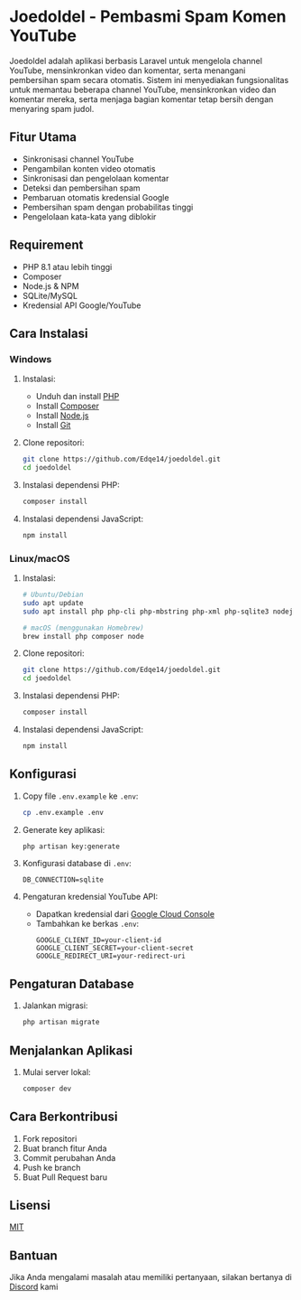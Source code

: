 # Joedoldel - Pembasmi Spam Komen YouTube

Joedoldel adalah aplikasi berbasis Laravel untuk mengelola channel YouTube, mensinkronkan video dan komentar, serta menangani pembersihan spam secara otomatis. Sistem ini menyediakan fungsionalitas untuk memantau beberapa channel YouTube, mensinkronkan video dan komentar mereka, serta menjaga bagian komentar tetap bersih dengan menyaring spam judol.

## Fitur Utama

- Sinkronisasi channel YouTube
- Pengambilan konten video otomatis
- Sinkronisasi dan pengelolaan komentar
- Deteksi dan pembersihan spam
- Pembaruan otomatis kredensial Google
- Pembersihan spam dengan probabilitas tinggi
- Pengelolaan kata-kata yang diblokir

## Requirement

- PHP 8.1 atau lebih tinggi
- Composer
- Node.js & NPM
- SQLite/MySQL
- Kredensial API Google/YouTube

## Cara Instalasi

### Windows

1. Instalasi:

   - Unduh dan install [PHP](https://windows.php.net/download/)
   - Install [Composer](https://getcomposer.org/download/)
   - Install [Node.js](https://nodejs.org/)
   - Install [Git](https://git-scm.com/download/windows)

2. Clone repositori:

   ```bash
   git clone https://github.com/Edqe14/joedoldel.git
   cd joedoldel
   ```

3. Instalasi dependensi PHP:

   ```bash
   composer install
   ```

4. Instalasi dependensi JavaScript:
   ```bash
   npm install
   ```

### Linux/macOS

1. Instalasi:

   ```bash
   # Ubuntu/Debian
   sudo apt update
   sudo apt install php php-cli php-mbstring php-xml php-sqlite3 nodejs npm

   # macOS (menggunakan Homebrew)
   brew install php composer node
   ```

2. Clone repositori:

   ```bash
   git clone https://github.com/Edqe14/joedoldel.git
   cd joedoldel
   ```

3. Instalasi dependensi PHP:

   ```bash
   composer install
   ```

4. Instalasi dependensi JavaScript:
   ```bash
   npm install
   ```

## Konfigurasi

1. Copy file `.env.example` ke `.env`:

   ```bash
   cp .env.example .env
   ```

2. Generate key aplikasi:

   ```bash
   php artisan key:generate
   ```

3. Konfigurasi database di `.env`:

   ```
   DB_CONNECTION=sqlite
   ```

4. Pengaturan kredensial YouTube API:
   - Dapatkan kredensial dari [Google Cloud Console](https://console.cloud.google.com/)
   - Tambahkan ke berkas `.env`:
     ```
     GOOGLE_CLIENT_ID=your-client-id
     GOOGLE_CLIENT_SECRET=your-client-secret
     GOOGLE_REDIRECT_URI=your-redirect-uri
     ```

## Pengaturan Database

1. Jalankan migrasi:

   ```bash
   php artisan migrate
   ```

## Menjalankan Aplikasi

1. Mulai server lokal:

   ```bash
   composer dev
   ```

## Cara Berkontribusi

1. Fork repositori
2. Buat branch fitur Anda
3. Commit perubahan Anda
4. Push ke branch
5. Buat Pull Request baru

## Lisensi

[MIT](LICENSE)

## Bantuan

Jika Anda mengalami masalah atau memiliki pertanyaan, silakan bertanya di [Discord](https://discord.gg/Bq7nSHtAM3) kami
